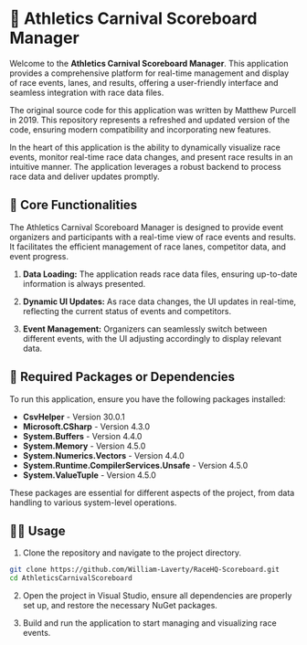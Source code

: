 # 🏁 Athletics Carnival Scoreboard Manager

Welcome to the **Athletics Carnival Scoreboard Manager**. This application provides a comprehensive platform for real-time management and display of race events, lanes, and results, offering a user-friendly interface and seamless integration with race data files.

The original source code for this application was written by Matthew Purcell in 2019. This repository represents a refreshed and updated version of the code, ensuring modern compatibility and incorporating new features.

In the heart of this application is the ability to dynamically visualize race events, monitor real-time race data changes, and present race results in an intuitive manner. The application leverages a robust backend to process race data and deliver updates promptly.

## 🎯 Core Functionalities

The Athletics Carnival Scoreboard Manager is designed to provide event organizers and participants with a real-time view of race events and results. It facilitates the efficient management of race lanes, competitor data, and event progress. 

1. **Data Loading:** The application reads race data files, ensuring up-to-date information is always presented.
 
2. **Dynamic UI Updates:** As race data changes, the UI updates in real-time, reflecting the current status of events and competitors.

3. **Event Management:** Organizers can seamlessly switch between different events, with the UI adjusting accordingly to display relevant data.

## 🔨 Required Packages or Dependencies

To run this application, ensure you have the following packages installed:

- **CsvHelper** - Version 30.0.1
- **Microsoft.CSharp** - Version 4.3.0
- **System.Buffers** - Version 4.4.0
- **System.Memory** - Version 4.5.0
- **System.Numerics.Vectors** - Version 4.4.0
- **System.Runtime.CompilerServices.Unsafe** - Version 4.5.0
- **System.ValueTuple** - Version 4.5.0

These packages are essential for different aspects of the project, from data handling to various system-level operations.

## 🧑‍💻 Usage

1. Clone the repository and navigate to the project directory.

```bash
git clone https://github.com/William-Laverty/RaceHQ-Scoreboard.git
cd AthleticsCarnivalScoreboard
```

2. Open the project in Visual Studio, ensure all dependencies are properly set up, and restore the necessary NuGet packages.

3. Build and run the application to start managing and visualizing race events.
